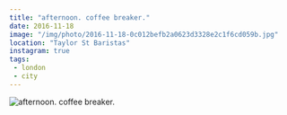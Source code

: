 ```yaml
---
title: "afternoon. coffee breaker."
date: 2016-11-18
image: "/img/photo/2016-11-18-0c012befb2a0623d3328e2c1f6cd059b.jpg"
location: "Taylor St Baristas"
instagram: true
tags:
 - london
 - city
---
```


![afternoon. coffee breaker.](/img/photo/2016-11-18-0c012befb2a0623d3328e2c1f6cd059b.jpg)
